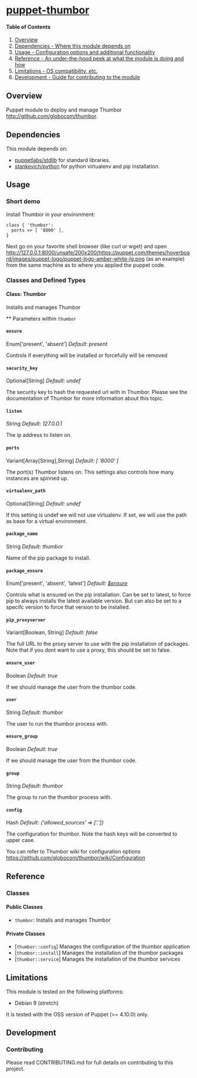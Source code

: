 [puppet-thumbor](https://github.com/hp197/puppet-thumbor)
==============

#### Table of Contents

1. [Overview](#overview)
2. [Dependencies - Where this module depends on](#dependencies)
3. [Usage - Configuration options and additional functionality](#usage)
4. [Reference - An under-the-hood peek at what the module is doing and how](#reference)
5. [Limitations - OS compatibility, etc.](#limitations)
6. [Development - Guide for contributing to the module](#development)

## Overview

Puppet module to deploy and manage Thumbor http://github.com/globocom/thumbor.

## Dependencies

This module depends on: 

* [puppetlabs/stdlib](https://forge.puppetlabs.com/puppetlabs/stdlib) for standard libraries.
* [stankevich/python](https://github.com/stankevich/puppet-python) for python virtualenv and pip installation.

## Usage

### Short demo

Install Thumbor in your environment:

```
class { 'thumbor':
  ports => [ '8000' ],
}
```

Next go on your favorite shell browser (like curl or wget) and open http://127.0.0.1:8000/unsafe/200x200/https://puppet.com/themes/hoverboard/images/puppet-logo/puppet-logo-amber-white-lg.png (as an example) from the same machine as to where you applied the puppet code.

### Classes and Defined Types

#### Class: Thumbor

Installs and manages Thumbor

** Parameters within `thumbor`

#### `ensure`

Enum['present', 'absent']
*Default: present*

Controls if everything will be installed or forcefully will be removed

#### `security_key`

Optional[String]
*Default: undef*

The security key to hash the requested url with in Thumbor.
Please see the documentation of Thumbor for more information about this topic.

#### `listen`

String
*Default: 127.0.0.1*

The ip address to listen on.

#### `ports`

Variant[Array[String],String]
*Default: [ '8000' ]*

The port(s) Thumbor listens on.
This settings also controls how many instances are spinned up.

#### `virtualenv_path`

Optional[String]
*Default: undef*

If this setting is undef we will not use virtualenv.
If set, we will use the path as base for a virtual environment.

#### `package_name`

String
*Default: thumbor*

Name of the pip package to install.

#### `package_ensure`

Enum['present', 'absent', 'latest']
*Default: [$ensure](#ensure)*

Controls what is ensured on the pip installation.
Can be set to latest, to force pip to always installs the latest available version.
But can also be set to a specifc version to force that version to be installed.

#### `pip_proxyserver`

Variant[Boolean, String]
*Default: false*

The full URL to the proxy server to use with the pip installation of packages.
Note that if you dont want to use a proxy, this should be set to false.

#### `ensure_user`

Boolean
*Default: true*

If we should manage the user from the thumbor code.

#### `user`

String
*Default: thumbor*

The user to run the thumbor process with.

#### `ensure_group`

Boolean
*Default: true*

If we should manage the user from the thumbor code.

#### `group`

String
*Default: thumbor*

The group to run the thumbor process with.

#### `config`

Hash
*Default: {'allowed_sources' => ['.']}*

The configuration for thumbor.
Note the hash keys will be converted to upper case.

You can refer to Thumbor wiki for configuration options https://github.com/globocom/thumbor/wiki/Configuration 

## Reference

### Classes

#### Public Classes

* `thumbor`: Installs and manages Thumbor

#### Private Classes

* [`thumbor::config`]  Manages the configuration of the thumbor application
* [`thumbor::install`] Manages the installation of the thumbor packages
* [`thumbor::service`] Manages the installation of the thumbor services

## Limitations

This module is tested on the following platforms:

* Debian 9 (stretch)

It is tested with the OSS version of Puppet (>= 4.10.0) only.

## Development

### Contributing

Please read CONTRIBUTING.md for full details on contributing to this project.
